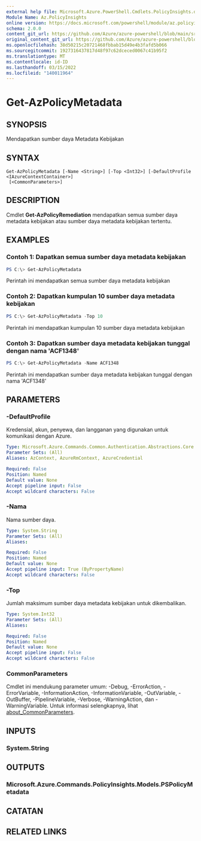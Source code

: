```yaml
---
external help file: Microsoft.Azure.PowerShell.Cmdlets.PolicyInsights.dll-Help.xml
Module Name: Az.PolicyInsights
online version: https://docs.microsoft.com/powershell/module/az.policyinsights/get-azpolicymetadata
schema: 2.0.0
content_git_url: https://github.com/Azure/azure-powershell/blob/main/src/PolicyInsights/PolicyInsights/help/Get-AzPolicyMetadata.md
original_content_git_url: https://github.com/Azure/azure-powershell/blob/main/src/PolicyInsights/PolicyInsights/help/Get-AzPolicyMetadata.md
ms.openlocfilehash: 38d50215c20721468fbbab15d49e4b3fafd5b066
ms.sourcegitcommit: 1927316437817d48f97c62dceced0067c41b95f2
ms.translationtype: MT
ms.contentlocale: id-ID
ms.lasthandoff: 03/15/2022
ms.locfileid: "140011964"
---
```

# Get-AzPolicyMetadata

## SYNOPSIS
Mendapatkan sumber daya Metadata Kebijakan

## SYNTAX

```
Get-AzPolicyMetadata [-Name <String>] [-Top <Int32>] [-DefaultProfile <IAzureContextContainer>]
 [<CommonParameters>]
```

## DESCRIPTION
Cmdlet **Get-AzPolicyRemediation** mendapatkan semua sumber daya metadata kebijakan atau sumber daya metadata kebijakan tertentu.

## EXAMPLES

### Contoh 1: Dapatkan semua sumber daya metadata kebijakan
```powershell
PS C:\> Get-AzPolicyMetadata
```

Perintah ini mendapatkan semua sumber daya metadata kebijakan

### Contoh 2: Dapatkan kumpulan 10 sumber daya metadata kebijakan
```powershell
PS C:\> Get-AzPolicyMetadata -Top 10
```

Perintah ini mendapatkan kumpulan 10 sumber daya metadata kebijakan

### Contoh 3: Dapatkan sumber daya metadata kebijakan tunggal dengan nama 'ACF1348'
```powershell
PS C:\> Get-AzPolicyMetadata -Name ACF1348
```

Perintah ini mendapatkan sumber daya metadata kebijakan tunggal dengan nama 'ACF1348'

## PARAMETERS

### -DefaultProfile
Kredensial, akun, penyewa, dan langganan yang digunakan untuk komunikasi dengan Azure.

```yaml
Type: Microsoft.Azure.Commands.Common.Authentication.Abstractions.Core.IAzureContextContainer
Parameter Sets: (All)
Aliases: AzContext, AzureRmContext, AzureCredential

Required: False
Position: Named
Default value: None
Accept pipeline input: False
Accept wildcard characters: False
```

### -Nama
Nama sumber daya.

```yaml
Type: System.String
Parameter Sets: (All)
Aliases:

Required: False
Position: Named
Default value: None
Accept pipeline input: True (ByPropertyName)
Accept wildcard characters: False
```

### -Top
Jumlah maksimum sumber daya metadata kebijakan untuk dikembalikan.

```yaml
Type: System.Int32
Parameter Sets: (All)
Aliases:

Required: False
Position: Named
Default value: None
Accept pipeline input: False
Accept wildcard characters: False
```

### CommonParameters
Cmdlet ini mendukung parameter umum: -Debug, -ErrorAction, -ErrorVariable, -InformationAction, -InformationVariable, -OutVariable, -OutBuffer, -PipelineVariable, -Verbose, -WarningAction, dan -WarningVariable. Untuk informasi selengkapnya, lihat [about_CommonParameters](http://go.microsoft.com/fwlink/?LinkID=113216).

## INPUTS

### System.String

## OUTPUTS

### Microsoft.Azure.Commands.PolicyInsights.Models.PSPolicyMetadata

## CATATAN

## RELATED LINKS

